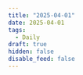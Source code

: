 ```yaml
---
title: "2025-04-01"
date: 2025-04-01
tags:
  - Daily
draft: true
hidden: false
disable_feed: false
---
```


